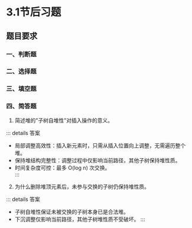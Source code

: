 # 3.1节后习题

<script setup>
import JudgementQuestion from '../../components/JudgementQuestion.vue'
import QuizQuestion from '../../components/QuizQuestion.vue'
import FillBlankQuestion from '../../components/FillBlankQuestion.vue'
</script>

## 题目要求

### 一、判断题
<JudgementQuestion
  question="二叉堆的根节点一定是全堆的最小值。"
  :correctAnswer="false"
  explanation="二叉堆分为最大堆和最小堆。在最小堆中，根节点是最小值；在最大堆中，根节点是最大值。题目没有指明是哪种堆，因此不能一概而论。"
/>

<JudgementQuestion
  question="在最大堆中插入新元素后，只需调整根节点即可恢复堆性质。"
  :correctAnswer="false"
  explanation="在最大堆中插入新元素后，通常需要从插入位置（通常是末尾）开始向上调整（称为'上浮'操作），直到找到合适的位置，而不是只调整根节点。"
/>

### 二、选择题
<QuizQuestion
  question="下列选项中，符合堆性质的结构是？"
  :options="[
    { label: 'A', text: '根节点为5，左子节点为3，右子节点为7' },
    { label: 'B', text: '根节点为5，左子节点为7，右子节点为3' },
    { label: 'C', text: '根节点为5，左子节点为5，右子节点为5' },
    { label: 'D', text: '以上均符合' }
  ]"
  :correctIndex="2"
  explanation="选项A和B均不满足；选项C所有节点相同，无论最大堆还是最小堆都满足。"
/>

<QuizQuestion
  question="删除堆顶元素后，堆调整的方式是？"
  :options="[
    { label: 'A', text: '将末元素移至堆顶，然后向下交换' },
    { label: 'B', text: '将堆顶元素与末元素交换后删除' },
    { label: 'C', text: '直接删除堆顶元素，无需调整' },
    { label: 'D', text: '重新构建整个堆' }
  ]"
  :correctIndex="0"
  explanation='删除堆顶元素的正确步骤是：将堆的最后一个元素移到堆顶，然后从堆顶开始向下调整（称为"下沉"操作），与较大的子节点交换，直到恢复堆性质。'
/>

### 三、填空题
<FillBlankQuestion
  question="在空堆中依次插入元素3、1、5，形成最大堆后，根节点的值为____。"
  correctAnswer="5"
  explanation="最终最大堆的根节点是5。"
/>

<FillBlankQuestion
  question="堆的时间复杂度主要取决于树的____，其值为____。"
  :correctAnswer="['高度，O(log n)', '高度,O(log n)']"
  explanation="堆通常实现为完全二叉树，其高度为 log₂n。插入和删除操作的时间复杂度都是 O(log n)。"
/>

### 四、简答题
1. 简述堆的"子树自堆性"对插入操作的意义。

::: details 答案
- 局部调整高效性：插入新元素时，只需从插入位置向上调整，无需遍历整个堆。  
- 保持堆结构完整性：调整过程中仅影响当前路径，其他子树保持堆性质。  
- 时间复杂度可控：最多 O(log n) 次交换。  
:::

2. 为什么删除堆顶元素后，未参与交换的子树仍保持堆性质。

::: details 答案
- 子树自堆性保证未被交换的子树本身已是合法堆。  
- 下沉调整仅影响当前路径，其他子树堆性质不受破坏。
:::

